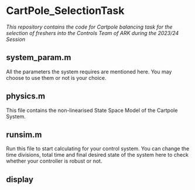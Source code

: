 # CartPole_SelectionTask
*This repository contains the code for Cartpole balancing task for the selection of freshers into the Controls Team of ARK during the 2023/24 Session*

## system_param.m
All the parameters the system requires are mentioned here. You may choose to use them or not is your choice.

## physics.m
This file contains the non-linearised State Space Model of the Cartpole System.

## runsim.m
Run this file to start calculating for your control system. You can change the time divisions, total time and final desired state of the system here to check whether your controller is robust or not.

## display
